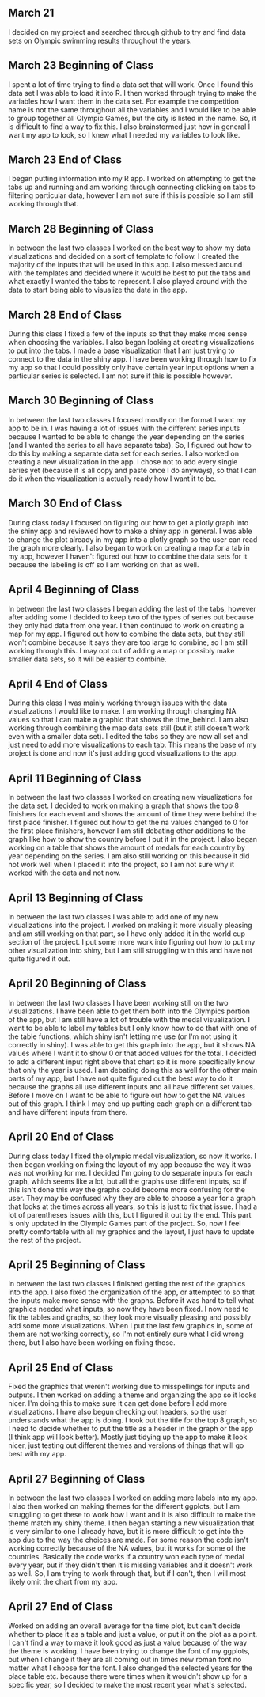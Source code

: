 ## March 21

I decided on my project and searched through github to try and find data sets on Olympic swimming results throughout the years.

## March 23 Beginning of Class

I spent a lot of time trying to find a data set that will work. Once I found this data set I was able to load it into R. I then worked through trying to make the variables how I want them in the data set. For example the competition name is not the same throughout all the variables and I would like to be able to group together all Olympic Games, but the city is listed in the name. So, it is difficult to find a way to fix this. I also brainstormed just how in general I want my app to look, so I knew what I needed my variables to look like.

## March 23 End of Class

I began putting information into my R app. I worked on attempting to get the tabs up and running and am working through connecting clicking on tabs to filtering particular data, however I am not sure if this is possible so I am still working through that.

## March 28 Beginning of Class

In between the last two classes I worked on the best way to show my data visualizations and decided on a sort of template to follow. I created the majority of the inputs that will be used in this app. I also messed around with the templates and decided where it would be best to put the tabs and what exactly I wanted the tabs to represent. I also played around with the data to start being able to visualize the data in the app.

## March 28 End of Class

During this class I fixed a few of the inputs so that they make more sense when choosing the variables. I also began looking at creating visualizations to put into the tabs. I made a base visualization that I am just trying to connect to the data in the shiny app. I have been working through how to fix my app so that I could possibly only have certain year input options when a particular series is selected. I am not sure if this is possible however.

## March 30 Beginning of Class

In between the last two classes I focused mostly on the format I want my app to be in. I was having a lot of issues with the different series inputs because I wanted to be able to change the year depending on the series (and I wanted the series to all have separate tabs). So, I figured out how to do this by making a separate data set for each series. I also worked on creating a new visualization in the app. I chose not to add every single series yet (because it is all copy and paste once I do anyways), so that I can do it when the visualization is actually ready how I want it to be.

## March 30 End of Class

During class today I focused on figuring out how to get a plotly graph into the shiny app and reviewed how to make a shiny app in general. I was able to change the plot already in my app into a plotly graph so the user can read the graph more clearly. I also began to work on creating a map for a tab in my app, however I haven't figured out how to combine the data sets for it because the labeling is off so I am working on that as well. 

## April 4 Beginning of Class

In between the last two classes I began adding the last of the tabs, however after adding some I decided to keep two of the types of series out because they only had data from one year. I then continued to work on creating a map for my app. I figured out how to combine the data sets, but they still won't combine because it says they are too large to combine, so I am still working through this. I may opt out of adding a map or possibly make smaller data sets, so it will be easier to combine. 

## April 4 End of Class

During this class I was mainly working through issues with the data visualizations I would like to make. I am working through changing NA values so that I can make a graphic that shows the time_behind. I am also working through combining the map data sets still (but it still doesn't work even with a smaller data set). I edited the tabs so they are now all set and just need to add more visualizations to each tab. This means the base of my project is done and now it's just adding good visualizations to the app.

## April 11 Beginning of Class

In between the last two classes I worked on creating new visualizations for the data set. I decided to work on making a graph that shows the top 8 finishers for each event and shows the amount of time they were behind the first place finisher. I figured out how to get the na values changed to 0 for the first place finishers, however I am still debating other additions to the graph like how to show the country before I put it in the project. I also began working on a table that shows the amount of medals for each country by year depending on the series. I am also still working on this because it did not work well when I placed it into the project, so I am not sure why it worked with the data and not now. 

## April 13 Beginning of Class

In between the last two classes I was able to add one of my new visualizations into the project. I worked on making it more visually pleasing and am still working on that part, so I have only added it in the world cup section of the project. I put some more work into figuring out how to put my other visualization into shiny, but I am still struggling with this and have not quite figured it out. 

## April 20 Beginning of Class

In between the last two classes I have been working still on the two visualizations. I have been able to get them both into the Olympics portion of the app, but I am still have a lot of trouble with the medal visualization. I want to be able to label my tables but I only know how to do that with one of the table functions, which shiny isn't letting me use (or I'm not using it correctly in shiny). I was able to get this graph into the app, but it shows NA values where I want it to show 0 or that added values for the total. I decided to add a different input right above that chart so it is more specifically know that only the year is used. I am debating doing this as well for the other main parts of my app, but I have not quite figured out the best way to do it because the graphs all use different inputs and all have different set values. Before I move on I want to be able to figure out how to get the NA values out of this graph. I think I may end up putting each graph on a different tab and have different inputs from there. 

## April 20 End of Class

During class today I fixed the olympic medal visualization, so now it works. I then began working on fixing the layout of my app because the way it was was not working for me. I decided I'm going to do separate inputs for each graph, which seems like a lot, but all the graphs use different inputs, so if this isn't done this way the graphs could become more confusing for the user. They may be confused why they are able to choose a year for a graph that looks at the times across all years, so this is just to fix that issue. I had a lot of parentheses issues with this, but I figured it out by the end. This part is only updated in the Olympic Games part of the project. So, now I feel pretty comfortable with all my graphics and the layout, I just have to update the rest of the project.

## April 25 Beginning of Class

In between the last two classes I finished getting the rest of the graphics into the app. I also fixed the organization of the app, or attempted to so that the inputs make more sense with the graphs. Before it was hard to tell what graphics needed what inputs, so now they have been fixed. I now need to fix the tables and graphs, so they look more visually pleasing and possibly add some more visualizations. When I put the last few graphics in, some of them are not working correctly, so I'm not entirely sure what I did wrong there, but I also have been working on fixing those. 

## April 25 End of Class

Fixed the graphics that weren't working due to misspellings for inputs and outputs. I then worked on adding a theme and organizing the app so it looks nicer. I'm doing this to make sure it can get done before I add more visualizations. I have also begun checking out headers, so the user understands what the app is doing. I took out the title for the top 8 graph, so I need to decide whether to put the title as a header in the graph or the app (I think app will look better). Mostly just tidying up the app to make it look nicer, just testing out different themes and versions of things that will go best with my app.

## April 27 Beginning of Class

In between the last two classes I worked on adding more labels into my app. I also then worked on making themes for the different ggplots, but I am struggling to get these to work how I want and it is also difficult to make the theme match my shiny theme. I then began starting a new visualization that is very similar to one I already have, but it is more difficult to get into the app due to the way the choices are made. For some reason the code isn't working correctly because of the NA values, but it works for some of the countries. Basically the code works if a country won each type of medal every year, but if they didn't then it is missing variables and it doesn't work as well. So, I am trying to work through that, but if I can't, then I will most likely omit the chart from my app.

## April 27 End of Class

Worked on adding an overall average for the time plot, but can't decide whether to place it as a table and just a value, or put it on the plot as a point. I can't find a way to make it look good as just a value because of the way the theme is working. I have been trying to change the font of my ggplots, but when I change it they are all coming out in times new roman font no matter what I choose for the font. I also changed the selected years for the place table etc. because there were times when it wouldn't show up for a specific year, so I decided to make the most recent year what's selected.


